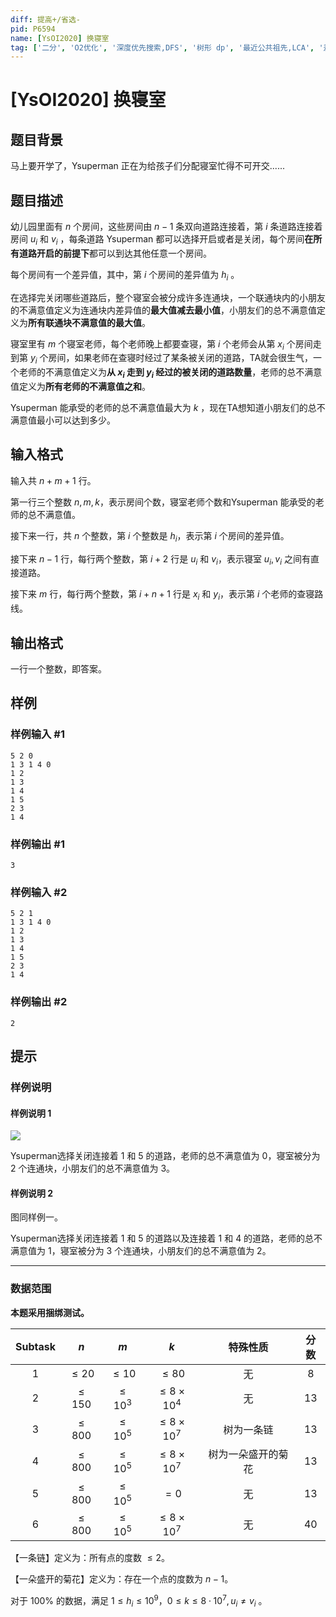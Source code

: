 ```yaml
---
diff: 提高+/省选-
pid: P6594
name: [YsOI2020] 换寝室
tag: ['二分', 'O2优化', '深度优先搜索,DFS', '树形 dp', '最近公共祖先,LCA', '差分']
---
```

# [YsOI2020] 换寝室
## 题目背景

马上要开学了，Ysuperman 正在为给孩子们分配寝室忙得不可开交......
## 题目描述

幼儿园里面有 $n$ 个房间，这些房间由 $n-1$ 条双向道路连接着，第 $i$ 条道路连接着房间 $u_i$ 和 $v_i$ ，每条道路 Ysuperman 都可以选择开启或者是关闭，每个房间**在所有道路开启的前提下**都可以到达其他任意一个房间。

每个房间有一个差异值，其中，第 $i$ 个房间的差异值为 $h_i$ 。

在选择完关闭哪些道路后，整个寝室会被分成许多连通块，一个联通块内的小朋友的不满意值定义为连通块内差异值的**最大值减去最小值**，小朋友们的总不满意值定义为**所有联通块不满意值的最大值**。

寝室里有 $m$ 个寝室老师，每个老师晚上都要查寝，第 $i$ 个老师会从第 $x_i$ 个房间走到第 $y_i$ 个房间，如果老师在查寝时经过了某条被关闭的道路，TA就会很生气，一个老师的不满意值定义为**从 $x_i$ 走到 $y_i$ 经过的被关闭的道路数量**，老师的总不满意值定义为**所有老师的不满意值之和**。

Ysuperman 能承受的老师的总不满意值最大为 $k$ ，现在TA想知道小朋友们的总不满意值最小可以达到多少。
## 输入格式

输入共 $n+m+1$ 行。

第一行三个整数 $n,m,k$，表示房间个数，寝室老师个数和Ysuperman 能承受的老师的总不满意值。

接下来一行，共 $n$ 个整数，第 $i$ 个整数是 $h_i$，表示第 $i$ 个房间的差异值。

接下来 $n-1$ 行，每行两个整数，第 $i+2$ 行是 $u_i$ 和 $v_i$，表示寝室 $u_i,v_i$ 之间有直接道路。

接下来 $m$ 行，每行两个整数，第 $i+n+1$ 行是 $x_i$ 和 $y_i$，表示第 $i$ 个老师的查寝路线。
## 输出格式

一行一个整数，即答案。
## 样例

### 样例输入 #1
```
5 2 0
1 3 1 4 0
1 2
1 3
1 4
1 5
2 3
1 4
```
### 样例输出 #1
```
3
```
### 样例输入 #2
```
5 2 1
1 3 1 4 0
1 2
1 3
1 4
1 5
2 3
1 4
```
### 样例输出 #2
```
2
```
## 提示

### 样例说明

#### 样例说明 $1$

![](https://cdn.luogu.com.cn/upload/image_hosting/mf6j6hz3.png)

Ysuperman选择关闭连接着 $1$ 和 $5$ 的道路，老师的总不满意值为 $0$，寝室被分为 $2$ 个连通块，小朋友们的总不满意值为 $3$。

#### 样例说明 $2$

图同样例一。

Ysuperman选择关闭连接着 $1$ 和 $5$ 的道路以及连接着 $1$ 和 $4$ 的道路，老师的总不满意值为 $1$，寝室被分为 $3$ 个连通块，小朋友们的总不满意值为 $2$。

------
### 数据范围

**本题采用捆绑测试。**

| Subtask | $n$ | $m$ | $k$ | 特殊性质 | 分数 |
|:-:|:-:|:-:|:-:|:-:|:-:|
| 1 | $\le 20$ | $\le 10$ | $\le 80$ | 无 | 8 |
| 2 | $\le 150$ | $\le 10^3$ | $\le 8 \times 10^4$ | 无 | 13 |
| 3 | $\le 800$ | $\le 10^5$ | $\le 8 \times 10^7$ | 树为一条链 | 13 |
| 4 | $\le 800$ | $\le 10^5$ | $\le 8 \times 10^7$ | 树为一朵盛开的菊花 | 13 |
| 5 | $\le 800$ | $\le 10^5$ | $= 0$ | 无 | 13 |
| 6 | $\le 800$ | $\le 10^5$ | $\le 8 \times 10^7$ | 无 | 40 |

【一条链】定义为：所有点的度数 $\le2$。

【一朵盛开的菊花】定义为：存在一个点的度数为 $n-1$。

对于 $100\%$ 的数据，满足 $1\le h_i\le 10^9，0\le k \le 8\cdot 10^7,u_i\ne v_i$ 。
